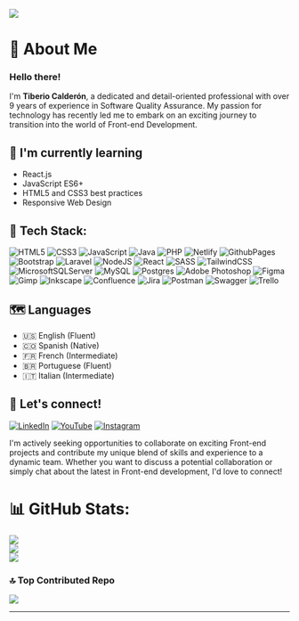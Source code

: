 [![](https://visitcount.itsvg.in/api?id=tibecvp&icon=1&color=0)](https://visitcount.itsvg.in)
# 👋 About Me
### Hello there! 

I'm **Tiberio Calderón**, a dedicated and detail-oriented professional with over 9 years of experience in Software Quality Assurance. My passion for technology has recently led me to embark on an exciting journey to transition into the world of Front-end Development.

## 🌱 I'm currently learning
- React.js
- JavaScript ES6+
- HTML5 and CSS3 best practices
- Responsive Web Design

## 🚀 Tech Stack:
![HTML5](https://img.shields.io/badge/html5-%23E34F26.svg?style=flat&logo=html5&logoColor=white) ![CSS3](https://img.shields.io/badge/css3-%231572B6.svg?style=flat&logo=css3&logoColor=white) ![JavaScript](https://img.shields.io/badge/javascript-%23323330.svg?style=flat&logo=javascript&logoColor=%23F7DF1E) ![Java](https://img.shields.io/badge/java-%23ED8B00.svg?style=flat&logo=openjdk&logoColor=white) ![PHP](https://img.shields.io/badge/php-%23777BB4.svg?style=flat&logo=php&logoColor=white) ![Netlify](https://img.shields.io/badge/netlify-%23000000.svg?style=flat&logo=netlify&logoColor=#00C7B7) ![GithubPages](https://img.shields.io/badge/github%20pages-121013?style=flat&logo=github&logoColor=white) ![Bootstrap](https://img.shields.io/badge/bootstrap-%238511FA.svg?style=flat&logo=bootstrap&logoColor=white) ![Laravel](https://img.shields.io/badge/laravel-%23FF2D20.svg?style=flat&logo=laravel&logoColor=white) ![NodeJS](https://img.shields.io/badge/node.js-6DA55F?style=flat&logo=node.js&logoColor=white) ![React](https://img.shields.io/badge/react-%2320232a.svg?style=flat&logo=react&logoColor=%2361DAFB) ![SASS](https://img.shields.io/badge/SASS-hotpink.svg?style=flat&logo=SASS&logoColor=white) ![TailwindCSS](https://img.shields.io/badge/tailwindcss-%2338B2AC.svg?style=flat&logo=tailwind-css&logoColor=white) ![MicrosoftSQLServer](https://img.shields.io/badge/Microsoft%20SQL%20Server-CC2927?style=flat&logo=microsoft%20sql%20server&logoColor=white) ![MySQL](https://img.shields.io/badge/mysql-%2300000f.svg?style=flat&logo=mysql&logoColor=white) ![Postgres](https://img.shields.io/badge/postgres-%23316192.svg?style=flat&logo=postgresql&logoColor=white) ![Adobe Photoshop](https://img.shields.io/badge/adobe%20photoshop-%2331A8FF.svg?style=flat&logo=adobe%20photoshop&logoColor=white) ![Figma](https://img.shields.io/badge/figma-%23F24E1E.svg?style=flat&logo=figma&logoColor=white) ![Gimp](https://img.shields.io/badge/Gimp-657D8B?style=flat&logo=gimp&logoColor=FFFFFF) ![Inkscape](https://img.shields.io/badge/Inkscape-e0e0e0?style=flat&logo=inkscape&logoColor=080A13) ![Confluence](https://img.shields.io/badge/confluence-%23172BF4.svg?style=flat&logo=confluence&logoColor=white) ![Jira](https://img.shields.io/badge/jira-%230A0FFF.svg?style=flat&logo=jira&logoColor=white) ![Postman](https://img.shields.io/badge/Postman-FF6C37?style=flat&logo=postman&logoColor=white) ![Swagger](https://img.shields.io/badge/-Swagger-%23Clojure?style=flat&logo=swagger&logoColor=white) ![Trello](https://img.shields.io/badge/Trello-%23026AA7.svg?style=flat&logo=Trello&logoColor=white)

## 🗺️ Languages
- 🇺🇸 English (Fluent)
- 🇨🇴 Spanish (Native)
- 🇫🇷 French (Intermediate)
- 🇧🇷 Portuguese (Fluent)
- 🇮🇹 Italian (Intermediate)

## 💬 Let's connect!
[![LinkedIn](https://img.shields.io/badge/LinkedIn-%230077B5.svg?logo=linkedin&logoColor=white)](https://www.linkedin.com/in/tiberiocalderonv/) [![YouTube](https://img.shields.io/badge/YouTube-%23FF0000.svg?logo=YouTube&logoColor=white)](https://www.youtube.com/@tibecalderon) [![Instagram](https://img.shields.io/badge/Instagram-%23E4405F.svg?logo=Instagram&logoColor=white)](https://www.instagram.com/tibecvp/)

I'm actively seeking opportunities to collaborate on exciting Front-end projects and contribute my unique blend of skills and experience to a dynamic team. Whether you want to discuss a potential collaboration or simply chat about the latest in Front-end development, I'd love to connect!

# 📊 GitHub Stats:
![](https://github-readme-stats.vercel.app/api?username=tibecvp&theme=blue-green&hide_border=false&include_all_commits=false&count_private=false)<br/>
![](https://github-readme-streak-stats.herokuapp.com/?user=tibecvp&theme=blue-green&hide_border=false)<br/>
![](https://github-readme-stats.vercel.app/api/top-langs/?username=tibecvp&theme=blue-green&hide_border=false&include_all_commits=false&count_private=false&layout=compact)

### 🔝 Top Contributed Repo
![](https://github-contributor-stats.vercel.app/api?username=tibecvp&limit=5&theme=dark&combine_all_yearly_contributions=true)

---

<!-- Proudly created with GPRM ( https://gprm.itsvg.in ) -->

<!---
tibecvp/tibecvp is a ✨ special ✨ repository because its `README.md` (this file) appears on your GitHub profile.
You can click the Preview link to take a look at your changes.
--->
